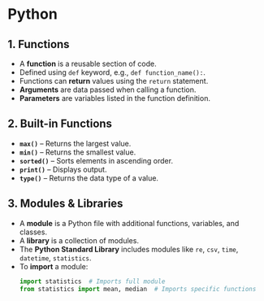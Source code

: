 # Python 

## 1. Functions
- A **function** is a reusable section of code.
- Defined using `def` keyword, e.g., `def function_name():`.
- Functions can **return** values using the `return` statement.
- **Arguments** are data passed when calling a function.
- **Parameters** are variables listed in the function definition.

## 2. Built-in Functions
- **`max()`** – Returns the largest value.
- **`min()`** – Returns the smallest value.
- **`sorted()`** – Sorts elements in ascending order.
- **`print()`** – Displays output.
- **`type()`** – Returns the data type of a value.

## 3. Modules & Libraries
- A **module** is a Python file with additional functions, variables, and classes.
- A **library** is a collection of modules.
- The **Python Standard Library** includes modules like `re`, `csv`, `time`, `datetime`, `statistics`.
- To **import** a module:
  ```python
  import statistics  # Imports full module  
  from statistics import mean, median  # Imports specific functions  

